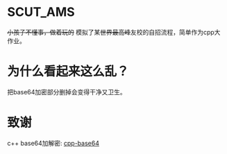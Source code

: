 # SCUT_AMS
~~小孩子不懂事，做着玩的~~
模拟了某~~世界最高峰~~友校的自招流程，简单作为cpp大作业。
# 为什么看起来这么乱？
把base64加密部分删掉会变得干净又卫生。
# 致谢
c++ base64加解密: [cpp-base64](https://github.com/ReneNyffenegger/cpp-base64)
